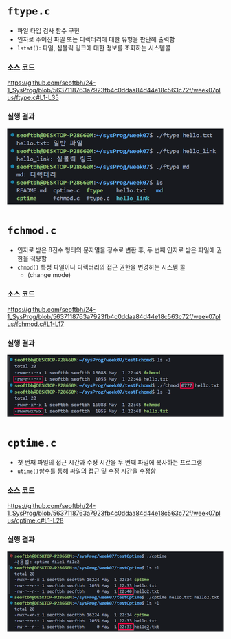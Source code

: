 # `ftype.c`
- 파일 타입 검사 함수 구현
- 인자로 주어진 파일 또는 디렉터리에 대한 유형을 판단해 출력함
- `lstat()`: 파일, 심볼릭 링크에 대한 정보를 조회하는 시스템콜

### 소스 코드
https://github.com/seoftbh/24-1_SysProg/blob/5637118763a7923fb4c0ddaa84d44e18c563c72f/week07plus/ftype.c#L1-L35

### 실행 결과
![ftype demo image](./md/ftype.png)


# `fchmod.c`
- 인자로 받은 8진수 형태의 문자열을 정수로 변환 후, 두 번째 인자로 받은 파일에 권한을 적용함
- `chmod()` 특정 파일이나 디렉터리의 접근 권한을 변경하는 시스템 콜
    - (change mode)

### 소스 코드
https://github.com/seoftbh/24-1_SysProg/blob/5637118763a7923fb4c0ddaa84d44e18c563c72f/week07plus/fchmod.c#L1-L17

### 실행 결과
![fchmod demo image](./md/fchmod.png)


# `cptime.c`
- 첫 번째 파일의 접근 시간과 수정 시간을 두 번째 파일에 복사하는 프로그램
- `utime()`함수를 통해 파일의 접근 및 수정 시간을 수정함

### 소스 코드
https://github.com/seoftbh/24-1_SysProg/blob/5637118763a7923fb4c0ddaa84d44e18c563c72f/week07plus/cptime.c#L1-L28

### 실행 결과
![cptime demo image](./md/cptime.png)
